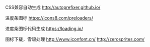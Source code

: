 
CSS兼容自动生成
http://autoprefixer.github.io/

进度条图标
https://icons8.com/preloaders/

进度条图标代码生成
https://loading.io/

图标下载，雪碧处理
http://www.iconfont.cn/
http://zerosprites.com/
